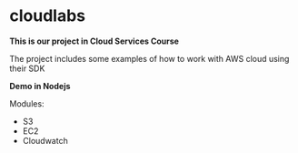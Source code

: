 # cloudlabs

**This is our project in Cloud Services Course**

The project includes some examples of how to work with AWS cloud using their SDK

**Demo in Nodejs**

Modules:
- S3
- EC2
- Cloudwatch
